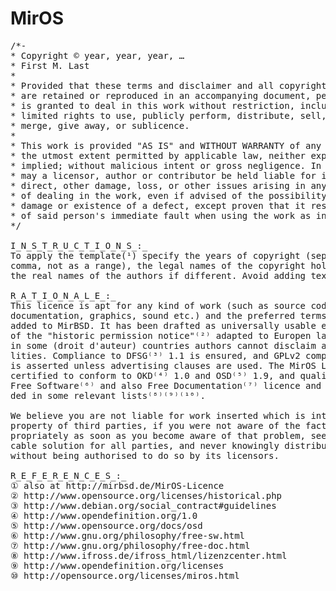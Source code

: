 MirOS
====

<pre>
/*-
* Copyright © year, year, year, …
* First M. Last <user@host.domain>
*
* Provided that these terms and disclaimer and all copyright notices
* are retained or reproduced in an accompanying document, permission
* is granted to deal in this work without restriction, including un‐
* limited rights to use, publicly perform, distribute, sell, modify,
* merge, give away, or sublicence.
*
* This work is provided "AS IS" and WITHOUT WARRANTY of any kind, to
* the utmost extent permitted by applicable law, neither express nor
* implied; without malicious intent or gross negligence. In no event
* may a licensor, author or contributor be held liable for indirect,
* direct, other damage, loss, or other issues arising in any way out
* of dealing in the work, even if advised of the possibility of such
* damage or existence of a defect, except proven that it results out
* of said person's immediate fault when using the work as intended.
*/

I_N_S_T_R_U_C_T_I_O_N_S_:_
To apply the template(¹) specify the years of copyright (separated by
comma, not as a range), the legal names of the copyright holders, and
the real names of the authors if different. Avoid adding text.

R_A_T_I_O_N_A_L_E_:_
This licence is apt for any kind of work (such as source code, fonts,
documentation, graphics, sound etc.) and the preferred terms for work
added to MirBSD. It has been drafted as universally usable equivalent
of the "historic permission notice"⁽²⁾ adapted to Europen law because
in some (droit d'auteur) countries authors cannot disclaim all liabi‐
lities. Compliance to DFSG⁽³⁾ 1.1 is ensured, and GPLv2 compatibility
is asserted unless advertising clauses are used. The MirOS Licence is
certified to conform to OKD⁽⁴⁾ 1.0 and OSD⁽⁵⁾ 1.9, and qualifies as a
Free Software⁽⁶⁾ and also Free Documentation⁽⁷⁾ licence and is inclu‐
ded in some relevant lists⁽⁸⁾⁽⁹⁾⁽¹⁰⁾.

We believe you are not liable for work inserted which is intellectual
property of third parties, if you were not aware of the fact, act ap‐
propriately as soon as you become aware of that problem, seek an ami‐
cable solution for all parties, and never knowingly distribute a work
without being authorised to do so by its licensors.

R_E_F_E_R_E_N_C_E_S_:_
① also at http://mirbsd.de/MirOS-Licence
② http://www.opensource.org/licenses/historical.php
③ http://www.debian.org/social_contract#guidelines
④ http://www.opendefinition.org/1.0
⑤ http://www.opensource.org/docs/osd
⑥ http://www.gnu.org/philosophy/free-sw.html
⑦ http://www.gnu.org/philosophy/free-doc.html
⑧ http://www.ifross.de/ifross_html/lizenzcenter.html
⑨ http://www.opendefinition.org/licenses
⑩ http://opensource.org/licenses/miros.html

</pre>
